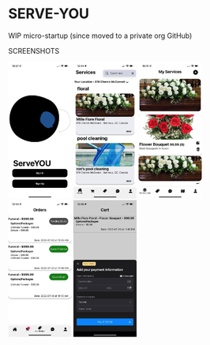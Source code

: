 # SERVE-YOU
WIP micro-startup (since moved to a private org GitHub)

SCREENSHOTS

<div>
  <img src="src/ScreenShots/HomeScreen.jpg" width="128">
  <img src="src/ScreenShots/UserServices.jpg" width="128">
  <img src="src/ScreenShots/ProviderView.jpg" width="128">
  <img src="src/ScreenShots/Quotes.jpg" width="128">
  <img src="src/ScreenShots/Payment.jpg" width="128">
</div>
